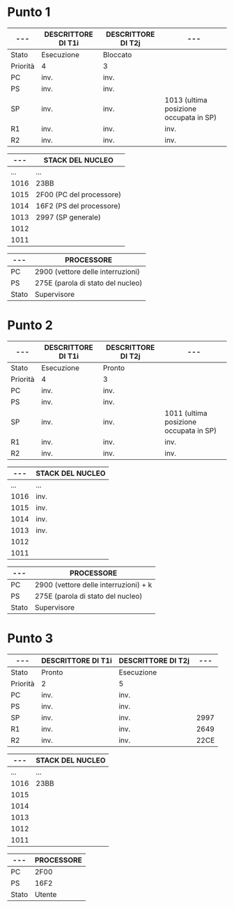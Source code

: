 # Punto 1 
| --- | DESCRITTORE DI T1i | DESCRITTORE DI T2j | --- |
| ------- | ----------- | ------------------  | ---- |
| Stato  | Esecuzione | Bloccato | |
| Priorità | 4 | 3 | |
| PC | inv. | inv. | |
| PS | inv. | inv. | |
| SP | inv. | inv. | 1013 (ultima posizione occupata in SP) |
| R1 | inv. | inv. | inv. |
| R2 | inv. | inv. | inv. |


| --- | STACK DEL NUCLEO |
| --- | --- |
| ... | ... |
| 1016 | 23BB |
| 1015 | 2F00 (PC del processore) |
| 1014 | 16F2 (PS del processore) |
| 1013 | 2997 (SP generale) |
| 1012 | |
| 1011 | |


| --- | PROCESSORE | 
| -- | -- |
| PC | 2900 (vettore delle interruzioni) |
| PS | 275E (parola di stato del nucleo) |
| Stato | Supervisore |

# Punto 2
| --- | DESCRITTORE DI T1i | DESCRITTORE DI T2j | --- |
| ------- | ----------- | ------------------  | ---- |
| Stato  | Esecuzione | Pronto | |
| Priorità | 4 | 3 | |
| PC | inv. | inv. | |
| PS | inv. | inv. | |
| SP | inv. | inv. | 1011 (ultima posizione occupata in SP) |
| R1 | inv. | inv. | inv. |
| R2 | inv. | inv. | inv. |


| --- | STACK DEL NUCLEO |
| --- | --- |
| ... | ... |
| 1016 | inv. |
| 1015 | inv. |
| 1014 | inv. |
| 1013 | inv. |
| 1012 | |
| 1011 | |


| --- | PROCESSORE | 
| -- | -- |
| PC | 2900 (vettore delle interruzioni) + k |
| PS | 275E (parola di stato del nucleo) |
| Stato | Supervisore |

# Punto 3
| --- | DESCRITTORE DI T1i | DESCRITTORE DI T2j | --- |
| ------- | ----------- | ------------------  | ---- |
| Stato  | Pronto | Esecuzione | |
| Priorità | 2 | 5 | |
| PC | inv. | inv. | |
| PS | inv. | inv. | |
| SP | inv. | inv. | 2997 |
| R1 | inv. | inv. | 2649 |
| R2 | inv. | inv. | 22CE |


| --- | STACK DEL NUCLEO |
| --- | --- |
| ... | ... |
| 1016 | 23BB |
| 1015 | |
| 1014 | |
| 1013 | |
| 1012 | |
| 1011 | |


| --- | PROCESSORE | 
| --- | --- |
| PC | 2F00 |
| PS | 16F2 |
| Stato | Utente |

